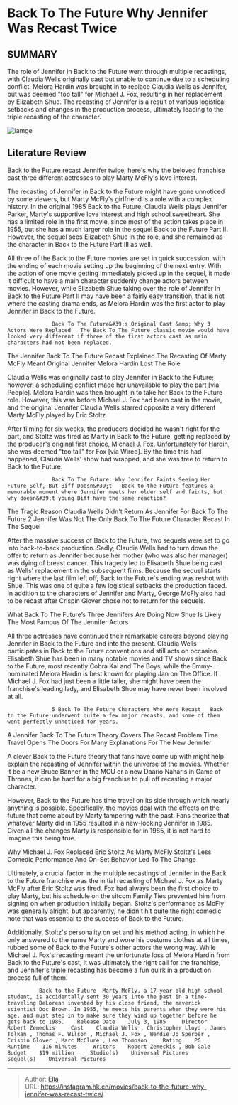# Back To The Future Why Jennifer Was Recast Twice


## SUMMARY 



  The role of Jennifer in Back to the Future went through multiple recastings, with Claudia Wells originally cast but unable to continue due to a scheduling conflict.   Melora Hardin was brought in to replace Claudia Wells as Jennifer, but was deemed &#34;too tall&#34; for Michael J. Fox, resulting in her replacement by Elizabeth Shue.   The recasting of Jennifer is a result of various logistical setbacks and changes in the production process, ultimately leading to the triple recasting of the character.  

![iamge](https://static1.srcdn.com/wordpress/wp-content/uploads/2021/10/Back-to-the-future-jennifer-recast-melora-hardin-claudia-wells-elizabeth-shue.jpg)

## Literature Review

Back to the Future recast Jennifer twice; here&#39;s why the beloved franchise cast three different actresses to play Marty McFly&#39;s love interest.




The recasting of Jennifer in Back to the Future might have gone unnoticed by some viewers, but Marty McFly&#39;s girlfriend is a role with a complex history. In the original 1985 Back to the Future, Claudia Wells plays Jennifer Parker, Marty&#39;s supportive love interest and high school sweetheart. She has a limited role in the first movie, since most of the action takes place in 1955, but she has a much larger role in the sequel Back to the Future Part II. However, the sequel sees Elizabeth Shue in the role, and she remained as the character in Back to the Future Part III as well.




All three of the Back to the Future movies are set in quick succession, with the ending of each movie setting up the beginning of the next entry. With the action of one movie getting immediately picked up in the sequel, it made it difficult to have a main character suddenly change actors between movies. However, while Elizabeth Shue taking over the role of Jennifer in Back to the Future Part II may have been a fairly easy transition, that is not where the casting drama ends, as Melora Hardin was the first actor to play Jennifer in Back to the Future.

                  Back To The Future&#39;s Original Cast &amp; Why 3 Actors Were Replaced   The Back To The Future classic movie would have looked very different if three of the first actors cast as main characters had not been replaced.   


 The Jennifer Back To The Future Recast Explained 
The Recasting Of Marty McFly Meant Original Jennifer Melora Hardin Lost The Role
          




Claudia Wells was originally cast to play Jennifer in Back to the Future; however, a scheduling conflict made her unavailable to play the part [via People]. Melora Hardin was then brought in to take her Back to the Future role. However, this was before Michael J. Fox had been cast in the movie, and the original Jennifer Claudia Wells starred opposite a very different Marty McFly played by Eric Stoltz.

After filming for six weeks, the producers decided he wasn&#39;t right for the part, and Stoltz was fired as Marty in Back to the Future, getting replaced by the producer&#39;s original first choice, Michael J. Fox. Unfortunately for Hardin, she was deemed &#34;too tall&#34; for Fox [via Wired]. By the time this had happened, Claudia Wells&#39; show had wrapped, and she was free to return to Back to the Future.

                  Back To The Future: Why Jennifer Faints Seeing Her Future Self, But Biff Doesn&#39;t   Back to the Future features a memorable moment where Jennifer meets her older self and faints, but why doesn&#39;t young Biff have the same reaction?   






 The Tragic Reason Claudia Wells Didn&#39;t Return As Jennifer For Back To The Future 2 
Jennifer Was Not The Only Back To The Future Character Recast In The Sequel
         

After the massive success of Back to the Future, two sequels were set to go into back-to-back production. Sadly, Claudia Wells had to turn down the offer to return as Jennifer because her mother (who was also her manager) was dying of breast cancer. This tragedy led to Elisabeth Shue being cast as Wells&#39; replacement in the subsequent films. Because the sequel starts right where the last film left off, Back to the Future&#39;s ending was reshot with Shue. This was one of quite a few logistical setbacks the production faced. In addition to the characters of Jennifer and Marty, George McFly also had to be recast after Crispin Glover chose not to return for the sequels.



 What Back To The Future’s Three Jennifers Are Doing Now 
Shue Is Likely The Most Famous Of The Jennifer Actors
          




All three actresses have continued their remarkable careers beyond playing Jennifer in Back to the Future and into the present. Claudia Wells participates in Back to the Future conventions and still acts on occasion. Elisabeth Shue has been in many notable movies and TV shows since Back to the Future, most recently Cobra Kai and The Boys, while the Emmy-nominated Melora Hardin is best known for playing Jan on The Office. If Michael J. Fox had just been a little taller, she might have been the franchise&#39;s leading lady, and Elisabeth Shue may have never been involved at all.

                  5 Back To The Future Characters Who Were Recast   Back to the Future underwent quite a few major recasts, and some of them went perfectly unnoticed for years.   



 A Jennifer Back To The Future Theory Covers The Recast Problem 
Time Travel Opens The Doors For Many Explanations For The New Jennifer
          




A clever Back to the Future theory that fans have come up with might help explain the recasting of Jennifer within the universe of the movies. Whether it be a new Bruce Banner in the MCU or a new Daario Naharis in Game of Thrones, it can be hard for a big franchise to pull off recasting a major character.

However, Back to the Future has time travel on its side through which nearly anything is possible. Specifically, the movies deal with the effects on the future that come about by Marty tampering with the past. Fans theorize that whatever Marty did in 1955 resulted in a new-looking Jennifer in 1985. Given all the changes Marty is responsible for in 1985, it is not hard to imagine this being true.



 Why Michael J. Fox Replaced Eric Stoltz As Marty McFly 
Stoltz&#39;s Less Comedic Performance And On-Set Behavior Led To The Change
         

Ultimately, a crucial factor in the multiple recastings of Jennifer in the Back to the Future franchise was the initial recasting of Michael J. Fox as Marty McFly after Eric Stoltz was fired. Fox had always been the first choice to play Marty, but his schedule on the sitcom Family Ties prevented him from signing on when production initially began. Stoltz&#39;s performance as McFly was generally alright, but apparently, he didn&#39;t hit quite the right comedic note that was essential to the success of Back to the Future.




Additionally, Stoltz&#39;s personality on set and his method acting, in which he only answered to the name Marty and wore his costume clothes at all times, rubbed some of Back to the Future&#39;s other actors the wrong way. While Michael J. Fox&#39;s recasting meant the unfortunate loss of Melora Hardin from Back to the Future&#39;s cast, it was ultimately the right call for the franchise, and Jennifer&#39;s triple recasting has become a fun quirk in a production process full of them.

              Back to the Future  Marty McFly, a 17-year-old high school student, is accidentally sent 30 years into the past in a time-traveling DeLorean invented by his close friend, the maverick scientist Doc Brown. In 1955, he meets his parents when they were his age, and must step in to make sure they wind up together before he gets back to 1985.    Release Date    July 3, 1985     Director    Robert Zemeckis     Cast    Claudia Wells , Christopher Lloyd , James Tolkan , Thomas F. Wilson , Michael J. Fox , Wendie Jo Sperber , Crispin Glover , Marc McClure , Lea Thompson     Rating    PG     Runtime    116 minutes     Writers    Robert Zemeckis , Bob Gale     Budget    $19 million     Studio(s)    Universal Pictures     Sequel(s)    Universal Pictures      


---

> Author: [Ella](https://instagram.hk.cn/)  
> URL: https://instagram.hk.cn/movies/back-to-the-future-why-jennifer-was-recast-twice/  

